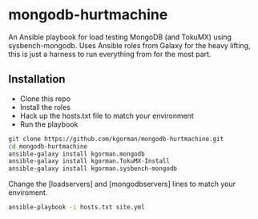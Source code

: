 # mongodb-hurtmachine
An Ansible playbook for load testing MongoDB (and TokuMX) using sysbench-mongodb. Uses Ansible roles from Galaxy for the heavy lifting, this is just a harness to run everything from for the most part.

## Installation

- Clone this repo
- Install the roles
- Hack up the hosts.txt file to match your environment
- Run the playbook

```bash
git clone https://github.com/kgorman/mongodb-hurtmachine.git
cd mongodb-hurtmachine
ansible-galaxy install kgorman.mongodb
ansible-galaxy install kgorman.TokuMX-Install
ansible-galaxy install kgorman.sysbench-mongodb
```

Change the [loadservers] and [mongodbservers] lines to match your enviroment.

```bash
ansible-playbook -i hosts.txt site.yml
```

